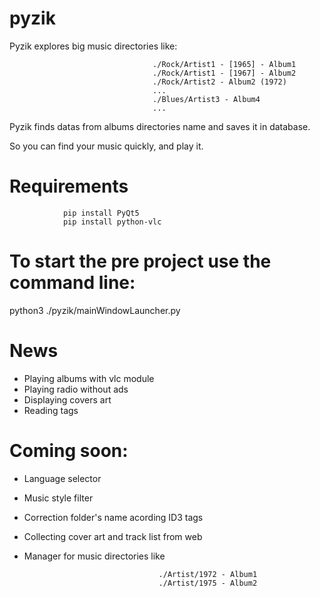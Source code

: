 # pyzik

Pyzik explores big music directories like:

                                    ./Rock/Artist1 - [1965] - Album1
                                    ./Rock/Artist1 - [1967] - Album2
                                    ./Rock/Artist2 - Album2 (1972)
                                    ...
                                    ./Blues/Artist3 - Album4
                                    ...



Pyzik finds datas from albums directories name and saves it in database. 

So you can find your music quickly, and play it.

# Requirements

				pip install PyQt5
				pip install python-vlc


# To start the pre project use the command line: 

python3 ./pyzik/mainWindowLauncher.py

# News

+ Playing albums with vlc module
+ Playing radio without ads
+ Displaying covers art
+ Reading tags

# Coming soon:
+ Language selector
+ Music style filter
+ Correction folder's name acording ID3 tags
+ Collecting cover art and track list from web
+ Manager for music directories like 

                                    ./Artist/1972 - Album1
                                    ./Artist/1975 - Album2




